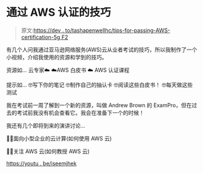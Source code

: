 # 通过 AWS 认证的技巧

> 原文:[https://dev . to/tashapenwellhc/tips-for-passing-AWS-certification-5g F2](https://dev.to/tashapenwellhc/tips-for-passing-aws-certification-5gf2)

有几个人问我通过亚马逊网络服务(AWS)云从业者考试的技巧，所以我制作了一个小视频，介绍我使用的资源和学到的技巧。

资源如...
云专家☁️
☁️AWS 白皮书
☁️ AWS 认证课程

提示如...
🤓写下你的笔记
🤓制作自己的抽认卡
🤓阅读这些白皮书！
🤓每天做这些测试

我在考试前一周了解到一个新的资源，叫做 Andrew Brown 的 ExamPro，但在过去的考试前我没有机会查看它。我会在准备下一个的时候！

我还有几个即将到来的演讲讨论...

👩‍💻面向小型企业的云计算(如何使用 AWS 云)

👩‍💻关注 AWS 云(如何教授 AWS 云)

[https://youtu . be/iseemjhek](https://youtu.be/-iSEEMdjhek)